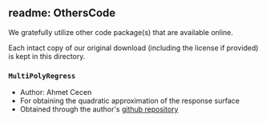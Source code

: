 ## readme: OthersCode

We gratefully utilize other code package(s) that are available online. 

Each intact copy of our original download (including the license if provided) is kept in this directory. 


### `MultiPolyRegress`

- Author: Ahmet Cecen
- For obtaining the quadratic approximation of the response surface
- Obtained through the author's [github repository](https://github.com/ahmetcecen/MultiPolyRegress-MatlabCentral)
